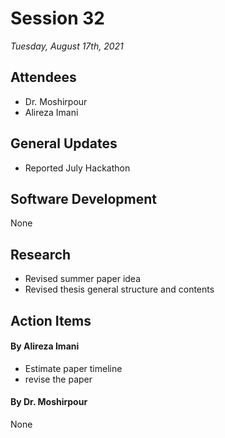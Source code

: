 # Session 32
*Tuesday, August 17th, 2021*

## Attendees

- Dr. Moshirpour
- Alireza Imani

## General Updates

- Reported July Hackathon

## Software Development

None

## Research

- Revised summer paper idea
- Revised thesis general structure and contents

## Action Items

#### By Alireza Imani

- Estimate paper timeline
- revise the paper

#### By Dr. Moshirpour
None
